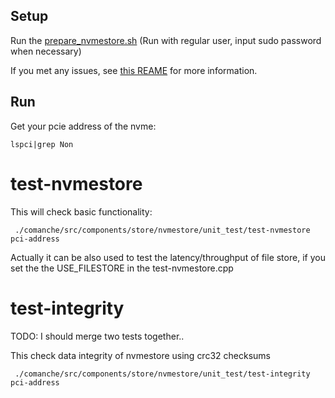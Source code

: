 Setup
-----------------
Run the [prepare_nvmestore.sh](comanche/tools/prepare_nvmestore.sh)
(Run with regular user, input sudo password when necessary)

If you met any issues, see [this REAME](comanche/src/components/store/nvmestore/README.md) for more information.

Run
------------------

Get your pcie address of the nvme:
```
lspci|grep Non
```

test-nvmestore
===============

This will check basic functionality:
```
 ./comanche/src/components/store/nvmestore/unit_test/test-nvmestore pci-address 
```

Actually it can be also used to test the latency/throughput of file store, if you set the the USE_FILESTORE in the test-nvmestore.cpp

test-integrity
===============

TODO: I should merge two tests together..

This check data integrity of nvmestore using crc32 checksums
```
 ./comanche/src/components/store/nvmestore/unit_test/test-integrity pci-address 
```

